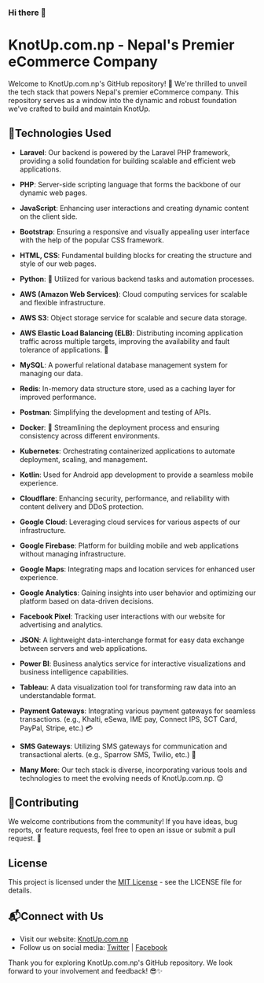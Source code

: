 ### Hi there 👋

# KnotUp.com.np - Nepal's Premier eCommerce Company

Welcome to KnotUp.com.np's GitHub repository! 🎉 We're thrilled to unveil the tech stack that powers Nepal's premier eCommerce company. This repository serves as a window into the dynamic and robust foundation we've crafted to build and maintain KnotUp.

## 🔧Technologies Used 

- **Laravel**: Our backend is powered by the Laravel PHP framework, providing a solid foundation for building scalable and efficient web applications.

- **PHP**: Server-side scripting language that forms the backbone of our dynamic web pages.

- **JavaScript**: Enhancing user interactions and creating dynamic content on the client side.

- **Bootstrap**: Ensuring a responsive and visually appealing user interface with the help of the popular CSS framework.

- **HTML, CSS**: Fundamental building blocks for creating the structure and style of our web pages.

- **Python**: 🐍 Utilized for various backend tasks and automation processes.

- **AWS (Amazon Web Services)**: Cloud computing services for scalable and flexible infrastructure.

- **AWS S3**: Object storage service for scalable and secure data storage. 

- **AWS Elastic Load Balancing (ELB)**: Distributing incoming application traffic across multiple targets, improving the availability and fault tolerance of applications. 🚀

- **MySQL**: A powerful relational database management system for managing our data.

- **Redis**: In-memory data structure store, used as a caching layer for improved performance.

- **Postman**: Simplifying the development and testing of APIs.

- **Docker**: 🐳 Streamlining the deployment process and ensuring consistency across different environments.

- **Kubernetes**: Orchestrating containerized applications to automate deployment, scaling, and management.

- **Kotlin**: Used for Android app development to provide a seamless mobile experience.

- **Cloudflare**: Enhancing security, performance, and reliability with content delivery and DDoS protection.

- **Google Cloud**: Leveraging cloud services for various aspects of our infrastructure.

- **Google Firebase**: Platform for building mobile and web applications without managing infrastructure.

- **Google Maps**: Integrating maps and location services for enhanced user experience.

- **Google Analytics**: Gaining insights into user behavior and optimizing our platform based on data-driven decisions.

- **Facebook Pixel**: Tracking user interactions with our website for advertising and analytics.

- **JSON**: A lightweight data-interchange format for easy data exchange between servers and web applications.

- **Power BI**: Business analytics service for interactive visualizations and business intelligence capabilities.

- **Tableau**: A data visualization tool for transforming raw data into an understandable format.

- **Payment Gateways**: Integrating various payment gateways for seamless transactions. (e.g., Khalti, eSewa, IME pay, Connect IPS, SCT Card, PayPal, Stripe,  etc.) 💳

- **SMS Gateways**: Utilizing SMS gateways for communication and transactional alerts. (e.g., Sparrow SMS, Twilio, etc.) 📱

- **Many More**: Our tech stack is diverse, incorporating various tools and technologies to meet the evolving needs of KnotUp.com.np. 😊

## 🤝Contributing

We welcome contributions from the community! If you have ideas, bug reports, or feature requests, feel free to open an issue or submit a pull request. 🙌

## License

This project is licensed under the [MIT License](LICENSE) - see the LICENSE file for details.

## 📬Connect with Us

- Visit our website: [KnotUp.com.np](https://www.knotup.com.np)
- Follow us on social media: [Twitter](https://twitter.com/KnotupOfficial) | [Facebook](https://www.facebook.com/knotup.official)

Thank you for exploring KnotUp.com.np's GitHub repository. We look forward to your involvement and feedback! 😎✨
